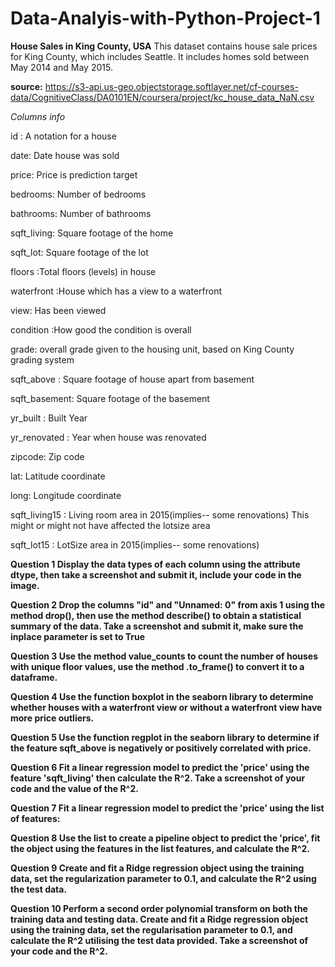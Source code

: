 # Data-Analyis-with-Python-Project-1

**House Sales in King County, USA**
This dataset contains house sale prices for King County, which includes Seattle. It includes homes sold between May 2014 and May 2015.

**source:** https://s3-api.us-geo.objectstorage.softlayer.net/cf-courses-data/CognitiveClass/DA0101EN/coursera/project/kc_house_data_NaN.csv

_Columns info_

id : A notation for a house

date: Date house was sold

price: Price is prediction target

bedrooms: Number of bedrooms

bathrooms: Number of bathrooms

sqft_living: Square footage of the home

sqft_lot: Square footage of the lot

floors :Total floors (levels) in house

waterfront :House which has a view to a waterfront

view: Has been viewed

condition :How good the condition is overall

grade: overall grade given to the housing unit, based on King County grading system

sqft_above : Square footage of house apart from basement

sqft_basement: Square footage of the basement

yr_built : Built Year

yr_renovated : Year when house was renovated

zipcode: Zip code

lat: Latitude coordinate

long: Longitude coordinate

sqft_living15 : Living room area in 2015(implies-- some renovations) This might or might not have affected the lotsize area

sqft_lot15 : LotSize area in 2015(implies-- some renovations)

**Question 1
Display the data types of each column using the attribute dtype, then take a screenshot and submit it, include your code in the image.**


**Question 2
Drop the columns "id" and "Unnamed: 0" from axis 1 using the method drop(), then use the method describe() to obtain a statistical summary of the data. Take a screenshot and submit it, make sure the inplace parameter is set to True**

**Question 3
Use the method value_counts to count the number of houses with unique floor values, use the method .to_frame() to convert it to a dataframe.**

**Question 4
Use the function boxplot in the seaborn library to determine whether houses with a waterfront view or without a waterfront view have more price outliers.**

**Question 5
Use the function regplot in the seaborn library to determine if the feature sqft_above is negatively or positively correlated with price.**

**Question 6
Fit a linear regression model to predict the 'price' using the feature 'sqft_living' then calculate the R^2. Take a screenshot of your code and the value of the R^2.**

**Question 7
Fit a linear regression model to predict the 'price' using the list of features:**

**Question 8
Use the list to create a pipeline object to predict the 'price', fit the object using the features in the list features, and calculate the R^2.**

**Question 9
Create and fit a Ridge regression object using the training data, set the regularization parameter to 0.1, and calculate the R^2 using the test data.**

**Question 10
Perform a second order polynomial transform on both the training data and testing data. Create and fit a Ridge regression object using the training data, set the regularisation parameter to 0.1, and calculate the R^2 utilising the test data provided. Take a screenshot of your code and the R^2.**
